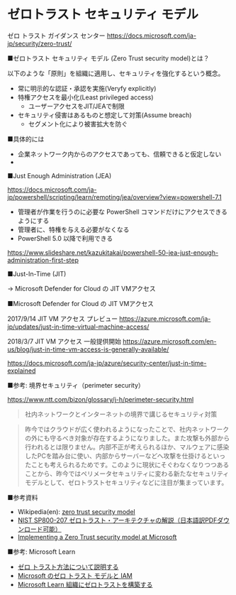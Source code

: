 # ゼロトラスト セキュリティ モデル

ゼロ トラスト ガイダンス センター
https://docs.microsoft.com/ja-jp/security/zero-trust/



■ゼロトラスト セキュリティ モデル (Zero Trust security model)とは？ 

以下のような「原則」を組織に適用し、セキュリティを強化するという概念。

- 常に明示的な認証・承認を実施(Veryfy explicitly)
- 特権アクセスを最小化(Least privileged access)
  - ユーザーアクセスをJIT/JEAで制限
- セキュリティ侵害はあるものと想定して対策(Assume breach)
  - セグメント化により被害拡大を防ぐ

■具体的には

- 企業ネットワーク内からのアクセスであっても、信頼できると仮定しない
- 

■Just Enough Administration (JEA) 

https://docs.microsoft.com/ja-jp/powershell/scripting/learn/remoting/jea/overview?view=powershell-7.1

- 管理者が作業を行うのに必要な PowerShell コマンドだけにアクセスできるようにする
- 管理者に、特権を与える必要がなくなる
- PowerShell 5.0 以降で利用できる

https://www.slideshare.net/kazukitakai/powershell-50-jea-just-enough-administration-first-step

■Just-In-Time (JIT)

→ Microsoft Defender for Cloud の JIT VMアクセス

■Microsoft Defender for Cloud の JIT VMアクセス

2017/9/14 JIT VM アクセス プレビュー
https://azure.microsoft.com/ja-jp/updates/just-in-time-virtual-machine-access/

2018/3/7 JIT VM アクセス 一般提供開始
https://azure.microsoft.com/en-us/blog/just-in-time-vm-access-is-generally-available/

https://docs.microsoft.com/ja-jp/azure/security-center/just-in-time-explained

■参考: 境界セキュリティ（perimeter security）

https://www.ntt.com/bizon/glossary/j-h/perimeter-security.html

> 社内ネットワークとインターネットの境界で講じるセキュリティ対策

> 昨今ではクラウドが広く使われるようになったことで、社内ネットワークの外にも守るべき対象が存在するようになりました。また攻撃も外部から行われるとは限りません。内部不正が考えられるほか、マルウェアに感染したPCを踏み台に使い、内部からサーバーなどへ攻撃を仕掛けるといったことも考えられるためです。このように現状にそぐわなくなりつつあることから、昨今ではペリメータセキュリティに変わる新たなセキュリティモデルとして、ゼロトラストセキュリティなどに注目が集まっています。

■参考資料

- Wikipedia(en): [zero trust security model](https://en.wikipedia.org/wiki/Zero_trust_security_model)
- [NIST SP800-207 ゼロトラスト・アーキテクチャの解説（日本語訳PDFダウンロード可能）](https://www.pwc.com/jp/ja/knowledge/column/awareness-cyber-security/zero-trust-architecture-jp.html)
- [Implementing a Zero Trust security model at Microsoft](https://www.microsoft.com/en-us/insidetrack/implementing-a-zero-trust-security-model-at-microsoft)


■参考: Microsoft Learn

- [ゼロ トラスト方法について説明する](https://docs.microsoft.com/ja-jp/learn/modules/describe-security-concepts-methodologies/2-describe-zero-trust-methodology)
- [Microsoft のゼロ トラスト モデルと IAM](https://docs.microsoft.com/ja-jp/learn/modules/describe-identity-access-management-capabilities-of-microsoft-365/2-learn-identity-access-management-microsoft-zero-trust-model)
- [Microsoft Learn 組織にゼロトラストを構築する](https://docs.microsoft.com/ja-jp/learn/modules/m365-identity-zero-trust/)
